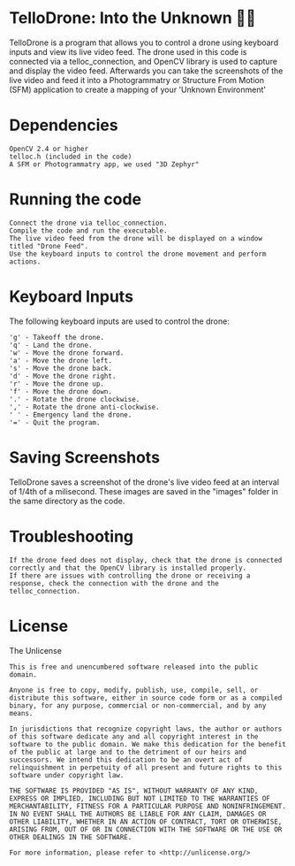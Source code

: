 # TelloDrone: Into the Unknown 🤖🚀
TelloDrone is a program that allows you to control a drone using keyboard inputs and view its live video feed. The drone used in this code is connected via a telloc_connection, and OpenCV library is used to capture and display the video feed. Afterwards you can take the screenshots of the live video and feed it into a Photogrammatry or Structure From Motion (SFM) application to create a mapping of your 'Unknown Environment'

# Dependencies

    OpenCV 2.4 or higher
    telloc.h (included in the code)
    A SFM or Photogrammatry app, we used "3D Zephyr"

# Running the code

    Connect the drone via telloc_connection.
    Compile the code and run the executable.
    The live video feed from the drone will be displayed on a window titled "Drone Feed".
    Use the keyboard inputs to control the drone movement and perform actions.

# Keyboard Inputs

The following keyboard inputs are used to control the drone:

    'g' - Takeoff the drone.
    'q' - Land the drone.
    'w' - Move the drone forward.
    'a' - Move the drone left.
    's' - Move the drone back.
    'd' - Move the drone right.
    'r' - Move the drone up.
    'f' - Move the drone down.
    '.' - Rotate the drone clockwise.
    ',' - Rotate the drone anti-clockwise.
    ' ' - Emergency land the drone.
    '=' - Quit the program.

# Saving Screenshots

TelloDrone saves a screenshot of the drone's live video feed at an interval of 1/4th of a milisecond. These images are saved in the "images" folder in the same directory as the code.

# Troubleshooting

    If the drone feed does not display, check that the drone is connected correctly and that the OpenCV library is installed properly.
    If there are issues with controlling the drone or receiving a response, check the connection with the drone and the telloc_connection.
    
# License
The Unlicense

```
This is free and unencumbered software released into the public domain.

Anyone is free to copy, modify, publish, use, compile, sell, or
distribute this software, either in source code form or as a compiled
binary, for any purpose, commercial or non-commercial, and by any
means.

In jurisdictions that recognize copyright laws, the author or authors
of this software dedicate any and all copyright interest in the
software to the public domain. We make this dedication for the benefit
of the public at large and to the detriment of our heirs and
successors. We intend this dedication to be an overt act of
relinquishment in perpetuity of all present and future rights to this
software under copyright law.

THE SOFTWARE IS PROVIDED "AS IS", WITHOUT WARRANTY OF ANY KIND,
EXPRESS OR IMPLIED, INCLUDING BUT NOT LIMITED TO THE WARRANTIES OF
MERCHANTABILITY, FITNESS FOR A PARTICULAR PURPOSE AND NONINFRINGEMENT.
IN NO EVENT SHALL THE AUTHORS BE LIABLE FOR ANY CLAIM, DAMAGES OR
OTHER LIABILITY, WHETHER IN AN ACTION OF CONTRACT, TORT OR OTHERWISE,
ARISING FROM, OUT OF OR IN CONNECTION WITH THE SOFTWARE OR THE USE OR
OTHER DEALINGS IN THE SOFTWARE.

For more information, please refer to <http://unlicense.org/>
```
